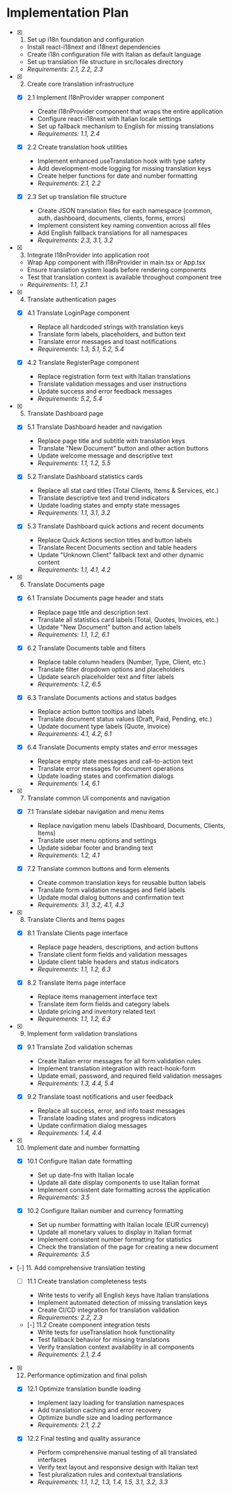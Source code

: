 # Implementation Plan

- [x] 1. Set up i18n foundation and configuration

  - Install react-i18next and i18next dependencies
  - Create i18n configuration file with Italian as default language
  - Set up translation file structure in src/locales directory
  - _Requirements: 2.1, 2.2, 2.3_

- [x] 2. Create core translation infrastructure

  - [x] 2.1 Implement I18nProvider wrapper component

    - Create I18nProvider component that wraps the entire application
    - Configure react-i18next with Italian locale settings
    - Set up fallback mechanism to English for missing translations
    - _Requirements: 1.1, 2.4_

  - [x] 2.2 Create translation hook utilities

    - Implement enhanced useTranslation hook with type safety
    - Add development-mode logging for missing translation keys
    - Create helper functions for date and number formatting
    - _Requirements: 2.1, 2.2_

  - [x] 2.3 Set up translation file structure
    - Create JSON translation files for each namespace (common, auth, dashboard, documents, clients, forms, errors)
    - Implement consistent key naming convention across all files
    - Add English fallback translations for all namespaces
    - _Requirements: 2.3, 3.1, 3.2_

- [x] 3. Integrate I18nProvider into application root

  - Wrap App component with I18nProvider in main.tsx or App.tsx
  - Ensure translation system loads before rendering components
  - Test that translation context is available throughout component tree
  - _Requirements: 1.1, 2.1_

- [x] 4. Translate authentication pages

  - [x] 4.1 Translate LoginPage component

    - Replace all hardcoded strings with translation keys
    - Translate form labels, placeholders, and button text
    - Translate error messages and toast notifications
    - _Requirements: 1.3, 5.1, 5.2, 5.4_

  - [x] 4.2 Translate RegisterPage component
    - Replace registration form text with Italian translations
    - Translate validation messages and user instructions
    - Update success and error feedback messages
    - _Requirements: 5.2, 5.4_

- [x] 5. Translate Dashboard page

  - [x] 5.1 Translate Dashboard header and navigation

    - Replace page title and subtitle with translation keys
    - Translate "New Document" button and other action buttons
    - Update welcome message and descriptive text
    - _Requirements: 1.1, 1.2, 5.5_

  - [x] 5.2 Translate Dashboard statistics cards

    - Replace all stat card titles (Total Clients, Items & Services, etc.)
    - Translate descriptive text and trend indicators
    - Update loading states and empty state messages
    - _Requirements: 1.1, 3.1, 3.2_

  - [x] 5.3 Translate Dashboard quick actions and recent documents
    - Replace Quick Actions section titles and button labels
    - Translate Recent Documents section and table headers
    - Update "Unknown Client" fallback text and other dynamic content
    - _Requirements: 1.1, 4.1, 4.2_

- [x] 6. Translate Documents page

  - [x] 6.1 Translate Documents page header and stats

    - Replace page title and description text
    - Translate all statistics card labels (Total, Quotes, Invoices, etc.)
    - Update "New Document" button and action labels
    - _Requirements: 1.1, 1.2, 6.1_

  - [x] 6.2 Translate Documents table and filters

    - Replace table column headers (Number, Type, Client, etc.)
    - Translate filter dropdown options and placeholders
    - Update search placeholder text and filter labels
    - _Requirements: 1.2, 6.5_

  - [x] 6.3 Translate Documents actions and status badges

    - Replace action button tooltips and labels
    - Translate document status values (Draft, Paid, Pending, etc.)
    - Update document type labels (Quote, Invoice)
    - _Requirements: 4.1, 4.2, 6.1_

  - [x] 6.4 Translate Documents empty states and error messages
    - Replace empty state messages and call-to-action text
    - Translate error messages for document operations
    - Update loading states and confirmation dialogs
    - _Requirements: 1.4, 6.1_

- [x] 7. Translate common UI components and navigation

  - [x] 7.1 Translate sidebar navigation and menu items

    - Replace navigation menu labels (Dashboard, Documents, Clients, Items)
    - Translate user menu options and settings
    - Update sidebar footer and branding text
    - _Requirements: 1.2, 4.1_

  - [x] 7.2 Translate common buttons and form elements
    - Create common translation keys for reusable button labels
    - Translate form validation messages and field labels
    - Update modal dialog buttons and confirmation text
    - _Requirements: 3.1, 3.2, 4.1, 4.3_

- [x] 8. Translate Clients and Items pages

  - [x] 8.1 Translate Clients page interface

    - Replace page headers, descriptions, and action buttons
    - Translate client form fields and validation messages
    - Update client table headers and status indicators
    - _Requirements: 1.1, 1.2, 6.3_

  - [x] 8.2 Translate Items page interface
    - Replace items management interface text
    - Translate item form fields and category labels
    - Update pricing and inventory related text
    - _Requirements: 1.1, 1.2, 6.3_

- [x] 9. Implement form validation translations

  - [x] 9.1 Translate Zod validation schemas

    - Create Italian error messages for all form validation rules
    - Implement translation integration with react-hook-form
    - Update email, password, and required field validation messages
    - _Requirements: 1.3, 4.4, 5.4_

  - [x] 9.2 Translate toast notifications and user feedback
    - Replace all success, error, and info toast messages
    - Translate loading states and progress indicators
    - Update confirmation dialog messages
    - _Requirements: 1.4, 4.4_

- [x] 10. Implement date and number formatting

  - [x] 10.1 Configure Italian date formatting

    - Set up date-fns with Italian locale
    - Update all date display components to use Italian format
    - Implement consistent date formatting across the application
    - _Requirements: 3.5_

  - [x] 10.2 Configure Italian number and currency formatting
    - Set up number formatting with Italian locale (EUR currency)
    - Update all monetary values to display in Italian format
    - Implement consistent number formatting for statistics
    - Check the translation of the page for creating a new document
    - _Requirements: 3.5_

- [-] 11. Add comprehensive translation testing

  - [ ] 11.1 Create translation completeness tests

    - Write tests to verify all English keys have Italian translations
    - Implement automated detection of missing translation keys
    - Create CI/CD integration for translation validation
    - _Requirements: 2.2, 2.3_

  - [-] 11.2 Create component integration tests
    - Write tests for useTranslation hook functionality
    - Test fallback behavior for missing translations
    - Verify translation context availability in all components
    - _Requirements: 2.1, 2.4_

- [x] 12. Performance optimization and final polish

  - [x] 12.1 Optimize translation bundle loading

    - Implement lazy loading for translation namespaces
    - Add translation caching and error recovery
    - Optimize bundle size and loading performance
    - _Requirements: 2.1, 2.2_

  - [x] 12.2 Final testing and quality assurance
    - Perform comprehensive manual testing of all translated interfaces
    - Verify text layout and responsive design with Italian text
    - Test pluralization rules and contextual translations
    - _Requirements: 1.1, 1.2, 1.3, 1.4, 1.5, 3.1, 3.2, 3.3_
